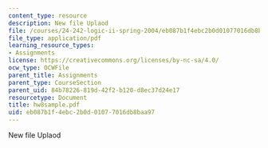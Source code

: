 ```yaml
---
content_type: resource
description: New file Uplaod
file: /courses/24-242-logic-ii-spring-2004/eb087b1f4ebc2b0d01077016db8baa97_hw8sample.pdf
file_type: application/pdf
learning_resource_types:
- Assignments
license: https://creativecommons.org/licenses/by-nc-sa/4.0/
ocw_type: OCWFile
parent_title: Assignments
parent_type: CourseSection
parent_uid: 84b78226-819d-42f2-b120-d8ec37d24e17
resourcetype: Document
title: hw8sample.pdf
uid: eb087b1f-4ebc-2b0d-0107-7016db8baa97
---
```

New file Uplaod